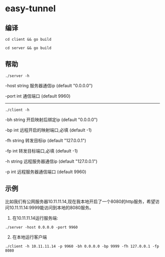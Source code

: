 # easy-tunnel

## 编译

`cd client && go build`

`cd server && go build`

## 帮助

`./server -h`

-host string
    服务器通信ip (default "0.0.0.0")

-port int
    通信端口 (default 9960)

*****************************************

`./client -h`

-bh string
    开启映射后绑定ip (default "0.0.0.0")

  -bp int
    远程开启的映射端口,必填 (default -1)

  -fh string
    转发目标ip (default "127.0.0.1")

  -fp int
    转发目标端口,必填 (default -1)

  -h string
    远程服务器通信ip (default "127.0.0.1")

  -p int
    远程服务器通信端口 (default 9960)

## 示例

比如我们有公网服务器10.11.11.14,现在我本地开启了一个8080的http服务，希望访问10.11.11.14:9999能访问到本地的8080服务。

1. 在10.11.11.14运行服务端:

  `./server -host 0.0.0.0 -port 9960`
  
2. 在本地运行客户端

  `./client -h 10.11.11.14 -p 9960 -bh 0.0.0.0 -bp 9999 -fh 127.0.0.1 -fp 8080`